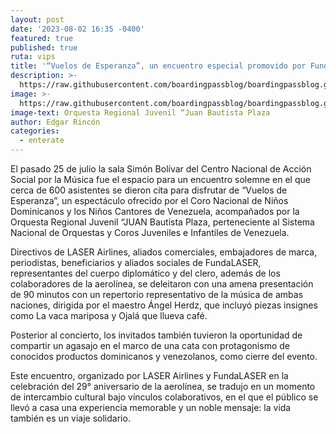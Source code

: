 ```yaml
---
layout: post
date: '2023-08-02 16:35 -0400'
featured: true
published: true
ruta: vips
title: '“Vuelos de Esperanza”, un encuentro especial promovido por FundaLASER'
description: >-
  https://raw.githubusercontent.com/boardingpassblog/boardingpassblog.github.io/main/assets/images/Fundalaser.jpg
image: >-
  https://raw.githubusercontent.com/boardingpassblog/boardingpassblog.github.io/main/assets/images/Fundalaser.jpg
image-text: Orquesta Regional Juvenil “Juan Bautista Plaza
author: Edgar Rincón
categories:
  - enterate
---
```

El pasado 25 de julio la sala Simón Bolívar del Centro Nacional de Acción Social por la Música fue el espacio para un encuentro solemne en el que cerca de 600 asistentes se dieron cita para disfrutar de “Vuelos de Esperanza”, un espectáculo ofrecido por el Coro Nacional de Niños Dominicanos y los Niños Cantores de Venezuela, acompañados por la Orquesta Regional Juvenil “JUAN Bautista Plaza, perteneciente al Sistema Nacional de Orquestas y Coros Juveniles e Infantiles de Venezuela. 

Directivos de LASER Airlines, aliados comerciales, embajadores de marca, periodistas, beneficiarios y aliados sociales de FundaLASER, representantes del cuerpo diplomático y del clero, además de los colaboradores de la aerolínea, se deleitaron con una amena presentación de 90 minutos con un repertorio representativo de la música de ambas naciones, dirigida por el maestro Ángel Herdz, que incluyó piezas insignes como La vaca mariposa y Ojalá que llueva café. 

Posterior al concierto, los invitados también tuvieron la oportunidad de compartir un agasajo en el marco de una cata con protagonismo de conocidos productos dominicanos y venezolanos, como cierre del evento. 

Este encuentro, organizado por LASER Airlines y FundaLASER en la celebración del 29° aniversario de la aerolínea, se tradujo en un momento de intercambio cultural bajo vínculos colaborativos, en el que el público se llevó a casa una experiencia memorable y un noble mensaje: la vida también es un viaje solidario. 